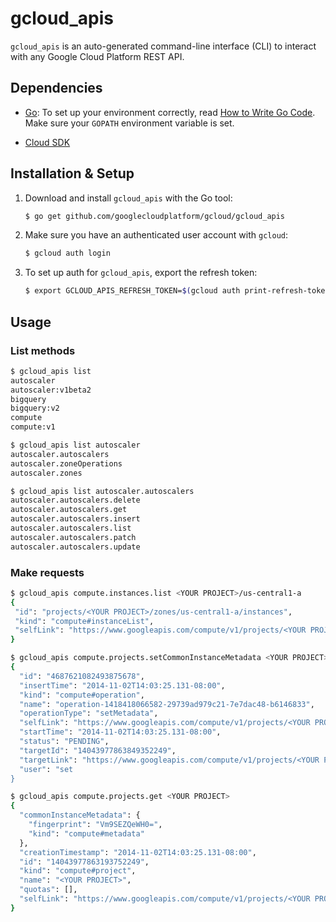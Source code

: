 # gcloud_apis

`gcloud_apis` is an auto-generated command-line interface (CLI) to interact with any Google Cloud Platform REST API.

## Dependencies

* [Go](https://golang.org/doc/install): To set up your environment correctly, read [How to Write Go Code](https://golang.org/doc/code.html).  Make sure your `GOPATH` environment variable is set.

* [Cloud SDK](https://cloud.google.com/sdk/)

## Installation & Setup

1. Download and install `gcloud_apis` with the Go tool:
	```sh
	$ go get github.com/googlecloudplatform/gcloud/gcloud_apis
	```

2. Make sure you have an authenticated user account with `gcloud`:
	```sh
	$ gcloud auth login
	```

3. To set up auth for `gcloud_apis`, export the refresh token:

	```sh
	$ export GCLOUD_APIS_REFRESH_TOKEN=$(gcloud auth print-refresh-token)
	```

## Usage

### List methods

```sh
$ gcloud_apis list
autoscaler
autoscaler:v1beta2
bigquery
bigquery:v2
compute
compute:v1
```

```sh
$ gcloud_apis list autoscaler
autoscaler.autoscalers
autoscaler.zoneOperations
autoscaler.zones
```

```sh
$ gcloud_apis list autoscaler.autoscalers
autoscaler.autoscalers.delete
autoscaler.autoscalers.get
autoscaler.autoscalers.insert
autoscaler.autoscalers.list
autoscaler.autoscalers.patch
autoscaler.autoscalers.update
```

### Make requests

```sh
$ gcloud_apis compute.instances.list <YOUR PROJECT>/us-central1-a
{
 "id": "projects/<YOUR PROJECT>/zones/us-central1-a/instances",
 "kind": "compute#instanceList",
 "selfLink": "https://www.googleapis.com/compute/v1/projects/<YOUR PROJECT>/zones/us-central1-a/instances"
}
```

```sh
$ gcloud_apis compute.projects.setCommonInstanceMetadata <YOUR PROJECT> --items[0].key=foo --items[0].value=bar
{
  "id": "4687621082493875678",
  "insertTime": "2014-11-02T14:03:25.131-08:00",
  "kind": "compute#operation",
  "name": "operation-1418418066582-29739ad979c21-7e7dac48-b6146833",
  "operationType": "setMetadata",
  "selfLink": "https://www.googleapis.com/compute/v1/projects/<YOUR PROJECT>/global/operations/operation-1418418066582-29739ad979c21-7e7dac48-b6146833",
  "startTime": "2014-11-02T14:03:25.131-08:00",
  "status": "PENDING",
  "targetId": "14043977863849352249",
  "targetLink": "https://www.googleapis.com/compute/v1/projects/<YOUR PROJECT>",
  "user": "set
}
```

```sh
$ gcloud_apis compute.projects.get <YOUR PROJECT>
{
  "commonInstanceMetadata": {
    "fingerprint": "Vm9SEZQeWH0=",
    "kind": "compute#metadata"
  },
  "creationTimestamp": "2014-11-02T14:03:25.131-08:00",
  "id": "14043977863193752249",
  "kind": "compute#project",
  "name": "<YOUR PROJECT>",
  "quotas": [],
  "selfLink": "https://www.googleapis.com/compute/v1/projects/<YOUR PROJECT>"
}
```
